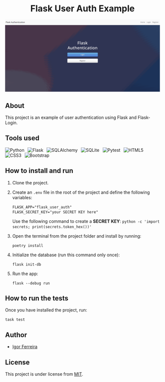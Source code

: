 <div align="center">
    <h1>Flask User Auth Example</h1>
    <div>
        <img src="demo.gif"  alt="Flask User Auth Example">
    </div>
</div>

## About

This project is an example of user authentication using Flask and Flask-Login.

## Tools used
<div>
    <img src="https://cdn.jsdelivr.net/gh/devicons/devicon/icons/python/python-original.svg" width="40" alt="Python" title="Python">&ensp;
    <img src="https://cdn.jsdelivr.net/gh/devicons/devicon/icons/flask/flask-original.svg" width="40" alt="Flask" title="Flask">&ensp;
    <img src="https://cdn.jsdelivr.net/gh/devicons/devicon/icons/sqlalchemy/sqlalchemy-original.svg" width="40" alt="SQLAlchemy" title="SQLAlchemy">&ensp;
    <img src="https://cdn.jsdelivr.net/gh/devicons/devicon/icons/sqlite/sqlite-original.svg" width="40" alt="SQLite" title="SQLite">&ensp;
    <img src="https://cdn.jsdelivr.net/gh/devicons/devicon/icons/pytest/pytest-original.svg" width="40" alt="Pytest" title="Pytest">&ensp;
    <img src="https://cdn.jsdelivr.net/gh/devicons/devicon/icons/html5/html5-original.svg" width="40" alt="HTML5" title="HTML5">&ensp;
    <img src="https://cdn.jsdelivr.net/gh/devicons/devicon/icons/css3/css3-original.svg" width="40" alt="CSS3" title="CSS3">&ensp;
    <img src="https://cdn.jsdelivr.net/gh/devicons/devicon/icons/bootstrap/bootstrap-original.svg" width="40" alt="Bootstrap" title="Bootstrap">
</div>

## How to install and run

1. Clone the project.
2. Create an `.env` file in the root of the project and define the following variables:
    
    ```properties
    FLASK_APP="flask_user_auth"
    FLASK_SECRET_KEY="your SECRET KEY here"
    ```
    Use the following command to create a **SECRET KEY**: `python -c 'import secrets; print(secrets.token_hex())'`
3. Open the terminal from the project folder and install by running:
    ```
    poetry install
    ```
4. Initialize the database (run this command only once):
    ```
    flask init-db
    ```
5. Run the app:
   ```
   flask --debug run
   ```

## How to run the tests

Once you have installed the project, run:
``` 
task test
```

## Author

-   [Igor Ferreira](https://github.com/ig0r-ferreira)

## License

This project is under license from [MIT](LICENSE).
